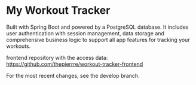 # My Workout Tracker

Built with Spring Boot and powered by a PostgreSQL database. 
It includes user authentication with session management, 
data storage and comprehensive business logic to support all app features for tracking your workouts.

frontend repository with the access data: https://github.com/thepierrre/workout-tracker-frontend

For the most recent changes, see the develop branch.


